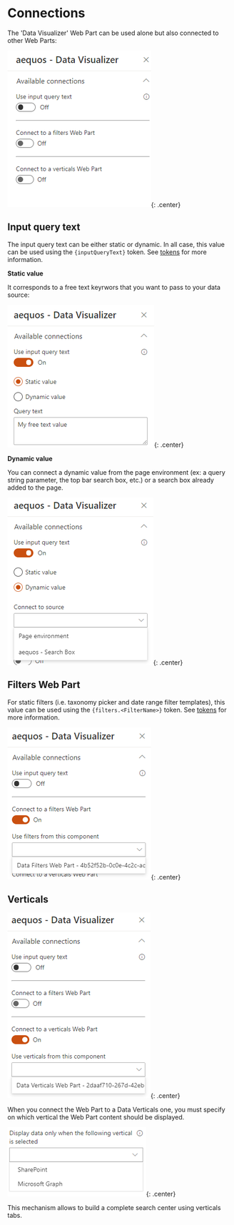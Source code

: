 # Connections

The 'Data Visualizer' Web Part can be used alone but also connected to other Web Parts:

!["Available connections"](../../../assets/webparts/data_visualizer/connections/available_connections.png){: .center}

## Input query text

The input query text can be either static or dynamic. In all case, this value can be used using the `{inputQueryText}` token. See [tokens](../tokens.md) for more information.

**Static value**

It corresponds to a free text keyrwors that you want to pass to your data source:

!["Static value"](../../../assets/webparts/data_visualizer/connections/input_text_static.png){: .center}

**Dynamic value**

You can connect a dynamic value from the page environment (ex: a query string parameter, the top bar search box, etc.) or a search box already added to the page.

!["Dynamic value"](../../../assets/webparts/data_visualizer/connections/input_text_dynamic.png){: .center}

## Filters Web Part

For static filters (i.e. taxonomy picker and date range filter templates), this value can be used using the `{filters.<FilterName>}` token. See [tokens](../tokens.md) for more information.

!["Filters"](../../../assets/webparts/data_visualizer/connections/filters.png){: .center}

## Verticals

!["Verticals"](../../../assets/webparts/data_visualizer/connections/verticals.png){: .center}

When you connect the Web Part to a Data Verticals one, you must specify on which vertical the Web Part content should be displayed.

!["Select vertical"](../../../assets/webparts/data_visualizer/connections/select_vertical.png){: .center}

This mechanism allows to build a complete search center using verticals tabs. 